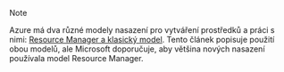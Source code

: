 > [!NOTE]
> Azure má dva různé modely nasazení pro vytváření prostředků a práci s nimi: [Resource Manager a klasický model](../articles/resource-manager-deployment-model.md). Tento článek popisuje použití obou modelů, ale Microsoft doporučuje, aby většina nových nasazení používala model Resource Manager.
> 
> 

<!--HONumber=sep16_HO1-->


